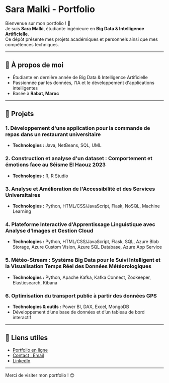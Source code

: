 # Sara Malki - Portfolio

Bienvenue sur mon portfolio ! 👋  
Je suis **Sara Malki**, étudiante ingénieure en **Big Data & Intelligence Artificielle**.  
Ce dépôt présente mes projets académiques et personnels ainsi que mes compétences techniques.

---

## 🌟 À propos de moi
- Étudiante en dernière année de Big Data & Intelligence Artificielle
- Passionnée par les données, l'IA et le développement d'applications intelligentes
- Basée à **Rabat, Maroc**

---

## 💼 Projets

### 1. Développement d'une application pour la commande de repas dans un restaurant universitaire
- **Technologies :** Java, NetBeans, SQL, UML

### 2. Construction et analyse d'un dataset : Comportement et émotions face au Séisme El Haouz 2023
- **Technologies :** R, R Studio

### 3. Analyse et Amélioration de l'Accessibilité et des Services Universitaires
- **Technologies :** Python, HTML/CSS/JavaScript, Flask, NoSQL, Machine Learning

### 4. Plateforme Interactive d'Apprentissage Linguistique avec Analyse d'Images et Gestion Cloud
- **Technologies :** Python, HTML/CSS/JavaScript, Flask, SQL, Azure Blob Storage, Azure Custom Vision, Azure SQL Database, Azure App Service

### 5. Météo-Stream : Système Big Data pour le Suivi Intelligent et la Visualisation Temps Réel des Données Météorologiques
- **Technologies :** Python, Apache Kafka, Kafka Connect, Zookeeper, Elasticsearch, Kibana

### 6. Optimisation du transport public à partir des données GPS
- **Technologies & outils :** Power BI, DAX, Excel, MongoDB
- Développement d’une base de données et d’un tableau de bord interactif

---

## 🔗 Liens utiles
- [Portfolio en ligne](https://sara-malki.github.io/portfolio-sara/)  
- [Contact : Email](mailto:smalkisara999@gmail.com)  
- [LinkedIn](https://linkedin.com/in/sara-malki-a650b1336)

---

Merci de visiter mon portfolio ! 😊
